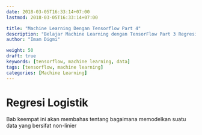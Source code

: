 ```yaml
---
date: 2018-03-05T16:33:14+07:00
lastmod: 2018-03-05T16:33:14+07:00

title: "Machine Learning Dengan Tensorflow Part 4"
description: "Belajar Machine Learning dengan TensorFlow Part 3 Regresi Logistik"
author: "Imam Digmi"

weight: 50
draft: true
keywords: [tensorflow, machine learning, data]
tags: [tensorflow, machine learning]
categories: [Machine Learning]
---
```


# Regresi Logistik
Bab keempat ini akan membahas tentang bagaimana memodelkan suatu data yang bersifat non-linier